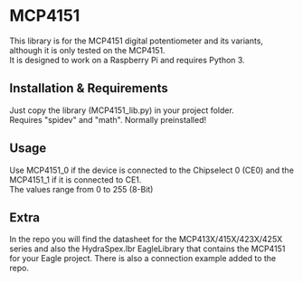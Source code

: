# MCP4151
This library is for the MCP4151 digital potentiometer and its variants, although it is only tested on the MCP4151.<br>
It is designed to work on a Raspberry Pi and requires Python 3.


## Installation & Requirements
Just copy the library (MCP4151_lib.py) in your project folder.<br>
Requires "spidev" and "math". Normally preinstalled!

## Usage
Use MCP4151_0 if the device is connected to the Chipselect 0 (CE0) and the MCP4151_1 if it is connected to CE1.<br>
The values range from 0 to 255 (8-Bit)

## Extra
In the repo you will find the datasheet for the MCP413X/415X/423X/425X series and also the HydraSpex.lbr EagleLibrary that contains the MCP4151 for your Eagle project. There is also a connection example added to the repo.
